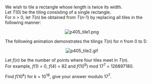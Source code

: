 <p>
We wish to tile a rectangle whose length is twice its width.<br />
Let <var>T</var>(0) be the tiling consisting of a single rectangle.<br />
For <var>n</var> &gt; 0, let <var>T</var>(<var>n</var>) be obtained from <var>T</var>(<var>n</var>-1) by replacing all tiles in the following manner:
</p>

<div align="center">
<img src="project/images/p405_tile1.png" alt="p405_tile1.png" /></div>

<p>
The following animation demonstrates the tilings <var>T</var>(<var>n</var>) for <var>n</var> from 0 to 5:
</p>

<div align="center">
<img src="project/images/p405_tile2.gif" alt="p405_tile2.gif" /></div>

<p>
Let <var>f</var>(<var>n</var>) be the number of points where four tiles meet in <var>T</var>(<var>n</var>).<br />
For example, <var>f</var>(1) = 0, <var>f</var>(4) = 82 and <var>f</var>(10<sup>9</sup>) mod 17<sup>7</sup> = 126897180.
</p>

<p>
Find <var>f</var>(10<sup><var>k</var></sup>) for <var>k</var> = 10<sup>18</sup>, give your answer modulo 17<sup>7</sup>.
</p>
